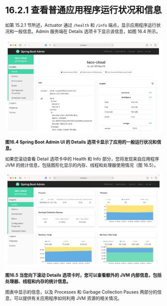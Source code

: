 # 16.2.1 查看普通应用程序运行状况和信息

如第 15.2.1 节所述，Actuator 通过 `/health` 和 `/info` 端点，显示应用程序运行状况和一般信息。Admin 服务端在 Details 选项卡下显示该信息，如图 16.4 所示。

![](../../assets/16.4.png)

**图16.4 Spring Boot Admin UI 的 Details 选项卡显示了应用的一般运行状况和信息。** <br/>

如果您滚动查看 Detail 选项卡中的 Health 和 Info 部分，您将发现来自应用程序 JVM 的统计信息，包括图形化显示的内存、线程和处理器使用情况（图 16.5）。

![](../../assets/16.5.png)

**图16.5 当您向下滚动 Details 选项卡时，您可以查看额外的 JVM 内部信息，包括处理器、线程和内存的统计信息。** <br/>

图表中显示的信息，以及 Processes 和 Garbage Collection Pauses 两部分的信息，可以提供有关应用程序如何利用 JVM 资源的相关情况。

